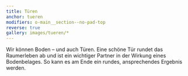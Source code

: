 ```yaml
---
title: Türen
anchor: tueren
modifiers: o-main__section--no-pad-top
reverse: true
gallery: images/tueren/*
---
```

<span class="c-headline c-headline--text-sizing c-headline--inline">Wir können Boden – und auch Türen.</span> Eine schöne Tür rundet das Raumerleben ab und ist ein wichtiger Partner in der Wirkung eines Bodenbelages. So kann es am Ende ein rundes, ansprechendes Ergebnis werden.
